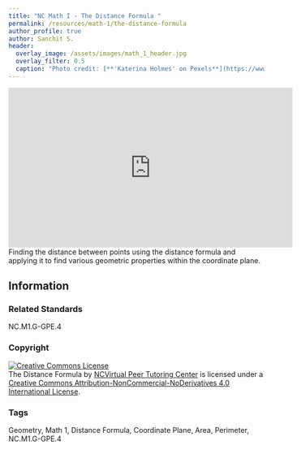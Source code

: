 ```yaml
---
title: "NC Math I - The Distance Formula "
permalink: /resources/math-1/the-distance-formula
author_profile: true
author: Sanchit S.
header:
  overlay_image: /assets/images/math_1_header.jpg 
  overlay_filter: 0.5
  caption: "Photo credit: [**'Katerina Holmes' on Pexels**](https://www.pexels.com/photo/black-schoolboy-solving-math-examples-on-whiteboard-in-classroom-5905965/)"
---
```

<a href="/resources/math-1">
  <span style="font-size: 48px; color: #00000;">
    <i class="fas fa-arrow-circle-left"> </i>
  </span>
</a> 

<iframe width="560" height="315" src="https://ncvps.yuja.com/V/Video?v=2471864&node=9014226&a=933599793&preload=false" frameborder="0" webkitallowfullscreen mozallowfullscreen allowfullscreen></iframe>
Finding the distance between points using the distance formula and applying it to find various geometric properties within the coordinate plane.

## Information

### Related Standards
NC.M1.G-GPE.4

### Copyright
<a rel="license" href="http://creativecommons.org/licenses/by-nc-nd/4.0/"><img alt="Creative Commons License" style="border-width:0" src="https://i.creativecommons.org/l/by-nc-nd/4.0/88x31.png" /></a><br /><span xmlns:dct="http://purl.org/dc/terms/" href="http://purl.org/dc/dcmitype/MovingImage" property="dct:title" rel="dct:type">The Distance Formula</span> by <a xmlns:cc="http://creativecommons.org/ns#" href="/resources/math-1/the-distance-formula" property="cc:attributionName" rel="cc:attributionURL">NCVirtual Peer Tutoring Center</a> is licensed under a <a rel="license" href="http://creativecommons.org/licenses/by-nc-nd/4.0/">Creative Commons Attribution-NonCommercial-NoDerivatives 4.0 International License</a>.

### Tags
Geometry, Math 1, Distance Formula, Coordinate Plane, Area, Perimeter, NC.M1.G-GPE.4

